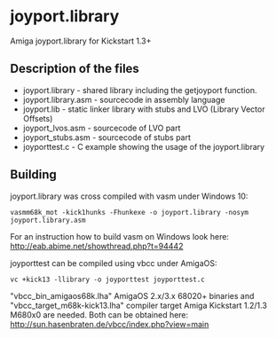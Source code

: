 # joyport.library
Amiga joyport.library for Kickstart 1.3+

## Description of the files

+ joyport.library - shared library including the getjoyport function.
+ joyport.library.asm - sourcecode in assembly language
+ joyport.lib - static linker library with stubs and LVO (Library Vector Offsets)
+ joyport_lvos.asm - sourcecode of LVO part
+ joyport_stubs.asm - sourcecode of stubs part
+ joyporttest.c - C example showing the usage of the joyport.library

## Building

joyport.library was cross compiled with vasm under Windows 10:
```shell
vasmm68k_mot -kick1hunks -Fhunkexe -o joyport.library -nosym joyport.library.asm
```
For an instruction how to build vasm on Windows look here: http://eab.abime.net/showthread.php?t=94442


joyporttest can be compiled using vbcc under AmigaOS:
```shell
vc +kick13 -llibrary -o joyporttest joyporttest.c
```
"vbcc_bin_amigaos68k.lha" AmigaOS 2.x/3.x 68020+ binaries and "vbcc_target_m68k-kick13.lha" compiler target Amiga Kickstart 1.2/1.3 M680x0 are needed. Both can be obtained here: http://sun.hasenbraten.de/vbcc/index.php?view=main

